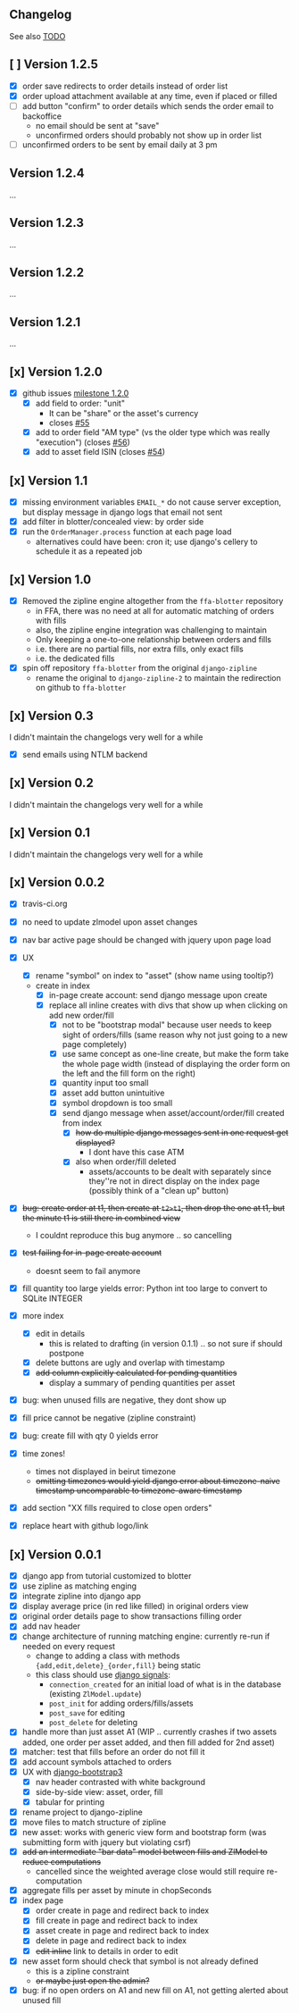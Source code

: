## Changelog
See also [TODO](TODO.md)

## [ ] Version 1.2.5
- [x] order save redirects to order details instead of order list
- [x] order upload attachment available at any time, even if placed or filled
- [ ] add button "confirm" to order details which sends the order email to backoffice
  - no email should be sent at "save"
  - unconfirmed orders should probably not show up in order list
- [ ] unconfirmed orders to be sent by email daily at 3 pm

## Version 1.2.4
...

## Version 1.2.3
...

## Version 1.2.2
...

## Version 1.2.1
...

## [x] Version 1.2.0
- [x] github issues [milestone 1.2.0](https://github.com/shadiakiki1986/ffa-blotter/milestone/5)
  - [x] add field to order: "unit"
    - It can be "share" or the asset's currency
    - closes [#55](https://github.com/shadiakiki1986/ffa-blotter/issues/55)
  - [x] add to order field "AM type" (vs the older type which was really "execution") (closes [#56](https://github.com/shadiakiki1986/ffa-blotter/issues/56))
  - [x] add to asset field ISIN (closes [#54](https://github.com/shadiakiki1986/ffa-blotter/issues/54))

## [x] Version 1.1
- [x] missing environment variables `EMAIL_*` do not cause server exception, but display message in django logs that email not sent
- [x] add filter in blotter/concealed view: by order side
- [x] run the `OrderManager.process` function at each page load
  - alternatives could have been: cron it; use django's cellery to schedule it as a repeated job

## [x] Version 1.0
- [x] Removed the zipline engine altogether from the `ffa-blotter` repository
  - in FFA, there was no need at all for automatic matching of orders with fills
  - also, the zipline engine integration was challenging to maintain
  - Only keeping a one-to-one relationship between orders and fills
  - i.e. there are no partial fills, nor extra fills, only exact fills
  - i.e. the dedicated fills
- [x] spin off repository `ffa-blotter` from the original `django-zipline`
  - rename the original to `django-zipline-2` to maintain the redirection on github to `ffa-blotter`

## [x] Version 0.3
I didn't maintain the changelogs very well for a while

- [x] send emails using NTLM backend

## [x] Version 0.2
I didn't maintain the changelogs very well for a while

## [x] Version 0.1
I didn't maintain the changelogs very well for a while

## [x] Version 0.0.2
- [x] travis-ci.org
- [x] no need to update zlmodel upon asset changes
- [x] nav bar active page should be changed with jquery upon page load
- [x] UX
  - [x] rename "symbol" on index to "asset" (show name using tooltip?)
  - create in index
    - [x] in-page create account: send django message upon create
    - [x] replace all inline creates with divs that show up when clicking on add new order/fill
      - [x] not to be "bootstrap modal" because user needs to keep sight of orders/fills (same reason why not just going to a new page completely)
      - [x] use same concept as one-line create, but make the form take the whole page width (instead of displaying the order form on the left and the fill form on the right)
      - [x] quantity input too small
      - [x] asset add button unintuitive
      - [x] symbol dropdown is too small
      - [x] send django message when asset/account/order/fill created from index
        - [x] ~~how do multiple django messages sent in one request get displayed?~~
          - I dont have this case ATM
        - [x] also when order/fill deleted
          - assets/accounts to be dealt with separately since they''re not in direct display on the index page (possibly think of a "clean up" button)

- [x] ~~bug: create order at t1, then create at `t2>t1`, then drop the one at t1, but the minute t1 is still there in combined view~~
  - I couldnt reproduce this bug anymore .. so cancelling
- [x] ~~test failing for in-page create account~~
  - doesnt seem to fail anymore
- [x] fill quantity too large yields error: Python int too large to convert to SQLite INTEGER
- [x] more index
  - [x] edit in details
    - this is related to drafting (in version 0.1.1) .. so not sure if should postpone
  - [x] delete buttons are ugly and overlap with timestamp
  - [x] ~~add column explicitly calculated for pending quantities~~
    - display a summary of pending quantities per asset
- [x] bug: when unused fills are negative, they dont show up
- [x] fill price cannot be negative (zipline constraint)
- [x] bug: create fill with qty 0 yields error
- [x] time zones!
  - times not displayed in beirut timezone
  - ~~omitting timezones would yield django error about timezone-naive timestamp uncomparable to timezone-aware timestamp~~
- [x] add section "XX fills required to close open orders"
- [x] replace heart with github logo/link


## [x] Version 0.0.1
- [x] django app from tutorial customized to blotter
- [x] use zipline as matching enging
- [x] integrate zipline into django app
- [x] display average price (in red like filled) in original orders view
- [x] original order details page to show transactions filling order
- [x] add nav header
- [x] change architecture of running matching engine: currently re-run if needed on every request
  - change to adding a class with methods `{add,edit,delete}_{order,fill}` being static
  - this class should use [django signals](https://docs.djangoproject.com/en/1.10/ref/signals/):
    - `connection_created` for an initial load of what is in the database (existing `ZlModel.update`)
    - `post_init` for adding orders/fills/assets
    - `post_save` for editing
    - `post_delete` for deleting
- [x] handle more than just asset A1 (WIP .. currently crashes if two assets added, one order per asset added, and then fill added for 2nd asset)
- [x] matcher: test that fills before an order do not fill it
- [x] add account symbols attached to orders
- [x] UX with [django-bootstrap3](https://github.com/dyve/django-bootstrap3)
  - [x] nav header contrasted with white background
  - [x] side-by-side view: asset, order, fill
  - [x] tabular for printing
- [x] rename project to django-zipline
- [x] move files to match structure of zipline
- [x] new asset: works with generic view form and bootstrap form (was submitting form with jquery but violating csrf)
- [x] ~~add an intermediate "bar data" model between fills and ZlModel to reduce computations~~
  - cancelled since the weighted average close would still require re-computation
- [x] aggregate fills per asset by minute in chopSeconds
- [x] index page
  - [x] order create in page and redirect back to index
  - [x] fill  create in page and redirect back to index
  - [x] asset create in page and redirect back to index
  - [x] delete in page and redirect back to index
  - [x] ~~edit inline~~ link to details in order to edit
- [x] new asset form should check that symbol is not already defined
  - this is a zipline constraint
  - ~~or maybe just open the admin?~~
- [x] bug: if no open orders on A1 and new fill on A1, not getting alerted about unused fill
